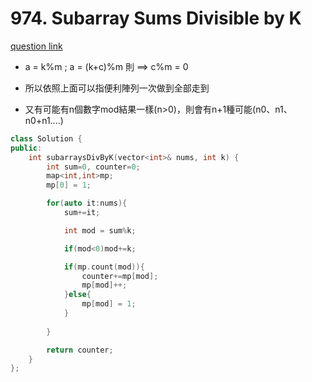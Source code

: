 # 974. Subarray Sums Divisible by K

[question link](https://leetcode.com/problems/subarray-sums-divisible-by-k/description/?envType=daily-question&envId=2024-06-09)

* a = k%m ; a = (k+c)%m 則 ==> c%m = 0

* 所以依照上面可以指便利陣列一次做到全部走到
* 又有可能有n個數字mod結果一樣(n>0)，則會有n+1種可能(n0、n1、n0+n1....)

```cpp
class Solution {
public:
    int subarraysDivByK(vector<int>& nums, int k) {
        int sum=0, counter=0;
        map<int,int>mp;
        mp[0] = 1;

        for(auto it:nums){
            sum+=it;

            int mod = sum%k;

            if(mod<0)mod+=k;

            if(mp.count(mod)){
                counter+=mp[mod];
                mp[mod]++;
            }else{
                mp[mod] = 1;
            }
            
        }

        return counter;
    }
};
``` 
